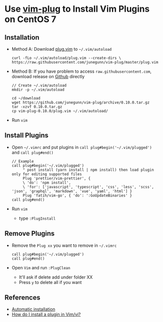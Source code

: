 # Use [vim-plug](https://github.com/junegunn/vim-plug) to Install Vim Plugins on CentOS 7

## Installation
* Method A: Download [plug.vim](https://raw.githubusercontent.com/junegunn/vim-plug/master/plug.vim) to `~/.vim/autoload`

      curl -fLo ~/.vim/autoload/plug.vim --create-dirs \
      https://raw.githubusercontent.com/junegunn/vim-plug/master/plug.vim

* Method B: If you have problem to access `raw.githubusercontent.com`, download release on [Github](https://github.com/junegunn/vim-plug/releases) directly

      // Create ~/.vim/autoload
      mkdir -p ~/.vim/autoload

      cd ~/download
      wget https://github.com/junegunn/vim-plug/archive/0.10.0.tar.gz
      tar -xzvf 0.10.0.tar.gz
      cp vim-plug-0.10.0/plug.vim ~/.vim/autoload/

* Run `vim`

## Install Plugins
* Open `~/.vimrc` and put plugins in `call plug#begin('~/.vim/plugged')` and `call plug#end()`

      // Example
      call plug#begin('~/.vim/plugged')
           " post install (yarn install | npm install) then load plugin only for editing supported files
           Plug 'prettier/vim-prettier', {
           \ 'do': 'npm install',
           \ 'for': ['javascript', 'typescript', 'css', 'less', 'scss', 'json', 'graphql', 'markdown', 'vue', 'yaml', 'html'] }
           Plug 'fatih/vim-go', { 'do': ':GoUpdateBinaries' }
      call plug#end()

* Run `vim`
  * type `:PlugInstall`

## Remove Plugins
* Remove the `Plug xx` you want to remove in `~/.vimrc`
  ```
  call plug#begin('~/.vim/plugged')
  call plug#end()
  ```

* Open `Vim` and run `:PlugClean`
  * It'll ask if delete add under folder XX
  * Press `y` to delete all if you want

## References
* [Automatic installation](https://github.com/junegunn/vim-plug/wiki/tips#automatic-installation)
* [How do I install a plugin in Vim/vi?](https://vi.stackexchange.com/questions/613/how-do-i-install-a-plugin-in-vim-vi)
